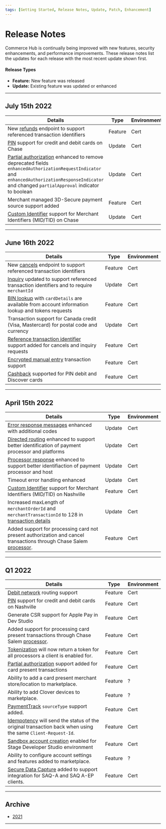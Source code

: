 ```yaml
---
tags: [Getting Started, Release Notes, Update, Patch, Enhancement]
---
```


# Release Notes

Commerce Hub is continually being improved with new features, security enhancements, and performance improvements. These release notes list the updates for each release with the most recent update shown first.

#### Release Types

- **Feature:** New feature was released
- **Update:** Existing feature was updated or enhanced

---

## July 15th 2022

| Details | Type | Environment | 
| ----- | ----- | ----- |
| New [refunds](?path=docs/Resources/API-Documents/Payments/Refund.md) endpoint to support referenced transaction identifiers | Feature | Cert |
| [PIN](?path=docs/Resources/Master-Data/Pin-Block.md) support for credit and debit cards on Chase | Update | Cert |
| [Partial authorization](?path=docs/Resources/Guides/Authorizations/Partial-Auth.md) enhanced to remove deprecated fields `enhancedAuthorizationRequestIndicator` and `enhancedAuthorizationResponseIndicator` and changed `partialApproval` indicator to boolean | Update | Cert |
| Merchant managed 3D-Secure payment source support added | Feature | Cert |
| [Custom Identifier](?path=docs/Resources/Guides/BYOID.md) support for Merchant Identifiers (MID/TID) on Chase | Update | Cert |

---

## June 16th 2022

| Details | Type | Environment | 
| ----- | ----- | ----- |
| New [cancels](?path=docs/Resources/API-Documents/Payments/Cancel.md) endpoint to support referenced transaction identifiers | Feature | Cert |
| [Inquiry](?path=docs/Resources/API-Documents/Payments/Inquiry.md) updated to support referenced transaction identifiers and to require `merchantId` | Update | Cert |
| [BIN lookup](?path=docs/Resources/API-Documents/Payments_VAS/Information-Lookup.md) with `cardDetails` are available from account information lookup and tokens requests | Feature | Cert |
| Transaction support for Canada credit (Visa, Mastercard) for postal code and currency | Update | Cert |
| [Reference transaction identifier](?path=docs/Resources/Master-Data/Reference-Transaction-Details.md) support added for cancels and inquiry requests | Feature | Cert |
| [Encrypted manual entry](?path=docs/In-Person/Encrypted-Payments/Manual.md) transaction support | Feature | Cert |
| [Cashback](?path=docs/Resources/Master-Data/Amount-Components.md) supported for PIN debit and Discover cards | Feature | Cert |

---

## April 15th 2022

| Details | Type | Environment | 
| ----- | ----- | ----- |
| [Error response messages](?path=docs/Resources/Guides/Response-Codes/Error-Code.md) enhanced with additional codes | Update | Cert |
| [Directed routing](?path=docs/Resources/Guides/Directed-Routing.md) enhanced to support better identification of payment processor and platforms | Update | Cert |
| [Processor response](?path=docs/Resources/Master-Data/Processor-Response-Details.md) enhanced to support better identifiaction of payment processor and host | Update | Cert |
| Timeout error handling enhanced | Update | Cert |
| [Custom Identifier](?path=docs/Resources/Guides/BYOID.md) support for Merchant Identifiers (MID/TID) on Nashville | Feature | Cert |
| Increased maxLength of `merchantOrderId` and `merchantTransactionId` to 128 in [transaction details](?path=docs/Resources/Master-Data/Transaction-Details.md) | Update | Cert |
| Added support for processing card not present authorization and cancel transactions through Chase Salem [processor](?path=(?path=docs/Resources/Guides/Directed-Routing.md)). | Feature | Cert |

---

## Q1 2022

| Details | Type | Environment | 
| ----- | ----- | ----- |
| [Debit network](?path=docs/Resources/Guides/Debit/Debit.md) routing support | Feature | Cert |
| [PIN](?path=docs/Resources/Master-Data/Pin-Block.md) support for credit and debit cards on Nashville | Feature | Cert |
| Generate CSR support for Apple Pay in Dev Studio | Feature | Cert |
| Added support for processing card present transactions through Chase Salem [processor](?path=(?path=docs/Resources/Guides/Directed-Routing.md)). | Feature | Cert |
| [Tokenization](?[ath=docs/Resources/API-Documents/Payments_VAS/Payment-Token.md) will now return a token for all processors a client is enabled for. | Feature | Cert |
| [Partial authorization](?path=docs/Resources/Guides/Authorizations/Partial-Auth.md) support added for card present transactions | Feature | Cert |
| Ability to add a card present merchant store/location to marketplace. | Feature | ? |
| Ability to add Clover devices to marketplace. | Feature | ? |
| [PaymentTrack](?path=docs/In-Person/Encrypted-Payments/Track.md) `sourceType` support added. | Feature | Cert |
| [Idempotency](?path=docs/Resources/Guides/Idempotency.md) will send the status of the original transaction back when using the same `Client-Request-Id`. | Feature | Cert |
| [Sandbox account creation](?path=docs/Resources/Guides/Dev-Studio/Account-Management.md) enabled for Stage Developer Studio environment | Feature | Cert |
| Ability to configure account settings and features added to marketplace. | Feature | ? |
| [Secure Data Capture](?path=docs/Online-Mobile-Digital/Secure-Data-Capture/Secure-Data-Capture.md) added to support integration for SAQ-A and SAQ A-EP clients. | Feature | Cert |

---

## Archive
- [2021](?path=docs/Release-Notes-Alerts/RN-2021.md)

---

